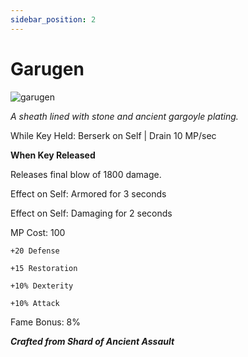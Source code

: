 ```yaml
---
sidebar_position: 2
---
```


# Garugen

![garugen](https://vwiki.valorserver.com/api/item/picture/garugen)

<i>A sheath lined with stone and ancient gargoyle plating.</i>

While Key Held: Berserk on Self | Drain 10 MP/sec

**When Key Released** 

Releases final blow of 1800 damage.

Effect on Self: Armored for 3 seconds

Effect on Self: Damaging for 2 seconds

MP Cost: 100

    +20 Defense
    
    +15 Restoration
    
    +10% Dexterity
    
    +10% Attack
 
Fame Bonus: 8%

***Crafted from Shard of Ancient Assault***


